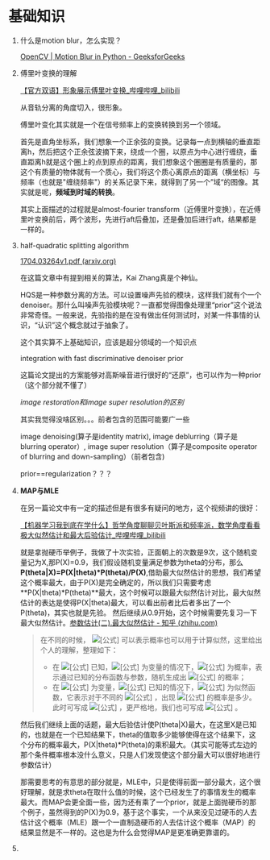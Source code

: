 # 基础知识

1. 什么是motion blur，怎么实现？

   [OpenCV | Motion Blur in Python - GeeksforGeeks](https://www.geeksforgeeks.org/opencv-motion-blur-in-python/)

2. 傅里叶变换的理解

   [【官方双语】形象展示傅里叶变换_哔哩哔哩_bilibili](https://www.bilibili.com/video/BV1pW411J7s8?from=search&seid=16994499023389480183)

   从音轨分离的角度切入，很形象。

   傅里叶变化其实就是一个在信号频率上的变换转换到另一个领域。

   首先是直角坐标系，我们想象一个正余弦的变换。记录每一点到横轴的垂直距离h，然后把这个正余弦波摘下来，绕成一个圈，以原点为中心进行缠绕，垂直距离h就是这个圈上的点到原点的距离，我们想象这个圈圈是有质量的，那这个有质量的物体就有一个质心，我们将这个质心离原点的距离（横坐标）与频率（也就是"缠绕频率"）的关系记录下来，就得到了另一个”域“的图像。其实就是呢，**频域到时域的转换**。

   其实上面描述的过程就是almost-fourier transform（近傅里叶变换），在近傅里叶变换前后，两个波形，先进行aft后叠加，还是叠加后进行aft，结果都是一样的。

3. half-quadratic splitting algorithm

   [1704.03264v1.pdf (arxiv.org)](https://arxiv.org/pdf/1704.03264v1.pdf)

   在这篇文章中有提到相关的算法，Kai Zhang真是个神仙。

   HQS是一种参数分离的方法。可以设置噪声先验的模块，这样我们就有个一个denoiser。那什么叫噪声先验模块呢？一直都觉得图像处理里“prior”这个说法非常奇怪。一般来说，先验指的是在没有做出任何测试时，对某一件事情的认识，“认识”这个概念就过于抽象了。

   这个其实算不上基础知识，应该是超分领域的一个知识点

   integration with fast discriminative denoiser prior

   这篇论文提出的方案能够对高斯噪音进行很好的“还原”，也可以作为一种prior（这个部分就不懂了）

   *image restoration和image super resolution的区别*

   其实我觉得没啥区别。。。前者包含的范围可能要广一些

   image denoising(算子是identity matrix), image deblurring（算子是blurring operator）, image super resolution（算子是composite operator of blurring and down-sampling）（前者包含)

   prior==regularization？？？

4. **MAP与MLE**

   在另一篇论文中有一定的描述但是有很多有疑问的地方，这个视频讲的很好：

   [【机器学习我到底在学什么】哲学角度聊聊贝叶斯派和频率派，数学角度看看极大似然估计和最大后验估计_哔哩哔哩_bilibili](https://www.bilibili.com/video/BV1Ea4y1J7Jq?from=search&seid=4367632565342926883)

   就是拿抛硬币举例子，我做了十次实验，正面朝上的次数是9次，这个随机变量记为X,那P(X)=0.9，我们假设随机变量满足参数为theta的分布，那么**P(theta|X)=P(X|theta)\*P(theta)/P(X)**,借助最大似然估计的思想，我们希望这个概率最大，由于P(X)是完全确定的，所以我们只需要考虑**P(X|theta)\*P(theta)**最大，这个时候可以跟最大似然估计对比，最大似然估计的表达是使得P(X|theta)最大，可以看出前者比后者多出了一个P(theta)，其实也就是先验。
   然后继续从0.9开始，这个时候需要先复习一下最大似然估计。[参数估计(二).最大似然估计 - 知乎 (zhihu.com)](https://zhuanlan.zhihu.com/p/55791843) 
   
   > 在不同的时候， ![[公式]](https://www.zhihu.com/equation?tex=p%28x%7C%5Ctheta%29) 可以表示概率也可以用于计算似然，这里给出个人的理解，整理如下：
   >
   > - 在 ![[公式]](https://www.zhihu.com/equation?tex=%5Ctheta) 已知，![[公式]](https://www.zhihu.com/equation?tex=x) 为变量的情况下，![[公式]](https://www.zhihu.com/equation?tex=p%28x%7C%5Ctheta%29) 为概率，表示通过已知的分布函数与参数，随机生成出 ![[公式]](https://www.zhihu.com/equation?tex=x) 的概率；
   > - 在 ![[公式]](https://www.zhihu.com/equation?tex=%5Ctheta) 为变量，![[公式]](https://www.zhihu.com/equation?tex=x) 已知的情况下，![[公式]](https://www.zhihu.com/equation?tex=p%28x%7C%5Ctheta%29) 为似然函数，它表示对于不同的 ![[公式]](https://www.zhihu.com/equation?tex=%5Ctheta) ，出现 ![[公式]](https://www.zhihu.com/equation?tex=x) 的概率是多少。此时可写成 ![[公式]](https://www.zhihu.com/equation?tex=L%28%5Ctheta%7Cx%29%3Dp%28x%7C%5Ctheta%29) ，更严格地，我们也可写成 ![[公式]](https://www.zhihu.com/equation?tex=L%28%5Ctheta%7Cx%29%3Dp%28x%3B%5Ctheta%29) 。
   
   然后我们继续上面的话题，最大后验估计使P(theta|X)最大，在这里X是已知的，也就是在一个已知结果下，theta的值取多少能够使得在这个结果下，这个分布的概率最大，P(X|theta)\*P(theta)的乘积最大。（其实可能等式左边的那个条件概率根本没什么意义，只是人们发现使这个部分最大可以很好地进行参数估计）
   
   那需要思考的有意思的部分就是，MLE中，只是使得前面一部分最大，这个很好理解，就是求theta在取什么值的时候，这个已经发生了的事情发生的概率最大。而MAP会更全面一些，因为还有乘了一个prior，就是上面抛硬币的那个例子，虽然得到的P(X)为0.9，基于这个事实，一个从来没见过硬币的人去估计这个概率（MLE）跟一个一直制造硬币的人去估计这个概率（MAP）的结果显然是不一样的。这也是为什么会觉得MAP是更准确更靠谱的。
   
5. 

   

   

   